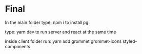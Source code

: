 # Final

In the main folder type: npm i
to install pg.

type: yarn dev
to run server and react at the same time

inside client folder run:
yarn add grommet grommet-icons styled-components
